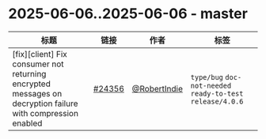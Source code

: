 # 2025-06-06..2025-06-06 - master
| 标题 | 链接 | 作者 | 标签 |
| - | :--: | :--: | - |
| [fix][client] Fix consumer not returning encrypted messages on decryption failure with compression enabled | [#24356](https://github.com/apache/pulsar/pull/24356) | [@RobertIndie](https://github.com/RobertIndie) | `type/bug` `doc-not-needed` `ready-to-test` `release/4.0.6`  | 

